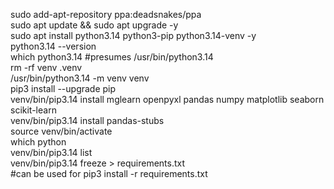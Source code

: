 sudo add-apt-repository ppa:deadsnakes/ppa  
sudo apt update && sudo apt upgrade \-y  
sudo apt install python3.14 python3-pip python3.14-venv \-y  
python3.14 \--version  
which python3.14 \#presumes /usr/bin/python3.14  
rm \-rf venv .venv  
/usr/bin/python3.14 \-m venv venv  
pip3 install \--upgrade pip  
venv/bin/pip3.14 install mglearn openpyxl pandas numpy matplotlib seaborn scikit-learn  
venv/bin/pip3.14 install pandas-stubs  
source venv/bin/activate  
which python  
venv/bin/pip3.14 list  
venv/bin/pip3.14 freeze \> requirements.txt  
\#can be used for pip3 install \-r requirements.txt
